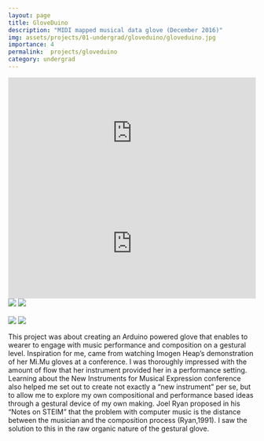 ```yaml
---
layout: page
title: GloveDuino
description: "MIDI mapped musical data glove (December 2016)"
img: assets/projects/01-undergrad/gloveduino/gloveduino.jpg
importance: 4
permalink:  projects/gloveduino
category: undergrad
---
```



<div class="row">
    <div class="col-sm mt-3 mt-md-0">
        <iframe width="100%" height="225px" src="https://player.vimeo.com/video/419610035?title=0&amp;byline=0&amp;portrait=0&amp;color=ffffff" frameborder="0" webkitallowfullscreen mozallowfullscreen allowfullscreen></iframe></div>
    </div>
    <div class="col-sm mt-3 mt-md-1">
        <iframe width="100%" height="225px" src="https://player.vimeo.com/video/419612454?title=0&amp;byline=0&amp;portrait=0&amp;color=ffffff" frameborder="0" webkitallowfullscreen mozallowfullscreen allowfullscreen></iframe></div>
    </div>
</div>
<div class="caption">
    <a href="https://arduino.cc/"><img src="https://img.shields.io/badge/Platform-Arduino-yellow?style=flat-square&logo=arduino&logoColor=white"></a>
    <a href="https://puredata.info/"><img src="https://img.shields.io/badge/Environment-PureData-orange?style=flat-square&logo=max&logoColor=white"></a>
    <!-- <a href="https://github.com/sambilbow/weathersynth/"><img src="https://img.shields.io/badge/Code-GitHub-blue?style=flat-square&logo=github&logoColor=white"></a> -->
    <br>
    <br>
    <a href="https://www.sussex.ac.uk/study/modules/undergraduate/2023/W3081-interactive-music-systems"><img src="https://img.shields.io/badge/Module-Interactive Music Systems-red?style=flat-square&logo=todoist&logoColor=white"></a>
    <a href="../assets/projects/01-undergrad/gloveduino/essay.pdf"><img src="https://img.shields.io/badge/Coursework-Essay-green?style=flat-square&logo=readthedocs&logoColor=white"></a>
</div>

This project was about creating an Arduino powered glove that enables to wearer to engage with music performance and composition on a gestural level. Inspiration for me, came from watching Imogen Heap’s demonstration of her Mi.Mu gloves at a conference. I was thoroughly impressed with the amount of flow that her instrument provided her in a performance setting. Learning about the New Instruments for Musical Expression conference also helped me set out to create not exactly a “new instrument” per se, but to allow me to explore my own compositional and performance based ideas through a gestural device of my own making. Joel Ryan proposed in his “Notes on STEIM” that the problem with computer music is the distance between the musician and the composition process (Ryan,1991). I saw the solution to this in the raw organic nature of the gestural glove.